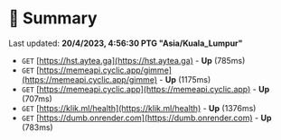 # 📖 Summary
Last updated: **20/4/2023, 4:56:30 PTG "Asia/Kuala_Lumpur"**

- `GET` [https://hst.aytea.ga](https://hst.aytea.ga) - **Up** (785ms)
- `GET` [https://memeapi.cyclic.app/gimme](https://memeapi.cyclic.app/gimme) - **Up** (1175ms)
- `GET` [https://memeapi.cyclic.app](https://memeapi.cyclic.app) - **Up** (707ms)
- `GET` [https://klik.ml/health](https://klik.ml/health) - **Up** (1376ms)
- `GET` [https://dumb.onrender.com](https://dumb.onrender.com) - **Up** (783ms)

